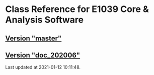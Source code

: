 # Class Reference for E1039 Core & Analysis Software
## [Version "master"](master/)
## [Version "doc_202006"](doc_202006/)
Last updated at 2021-01-12 10:11:48.

